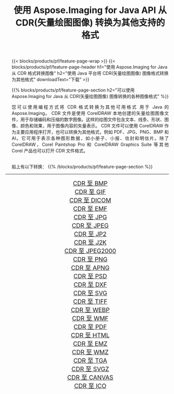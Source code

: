 ﻿---
title: 使用 Aspose.Imaging for Java API 从 CDR(矢量绘图图像) 转换为其他支持的格式 
weight: 3920
url: /zh-hans/java/conversion/from/cdr 
lang: zh-hans
langdirlevel: 2
locales: zh-hans,ja,it,ru,de,es,fr,nl,id,lt,pl,pt,vi,tr,ko,zh-hant,ar,hi,th,sv,cs,uk,he
description: Aspose.Imaging 可以使用 Java 平台轻松地将 CDR(矢量绘图图像) 转换为其他格式
---

{{< blocks/products/pf/feature-page-wrap >}}
{{< blocks/products/pf/feature-page-header h1="使用 Aspose.Imaging for Java 从 CDR 格式转换图像" h2="使用 Java 平台将 CDR(矢量绘图图像) 图像格式转换为其他格式" downloadText="下载" >}}


{{% blocks/products/pf/feature-page-section  h2="可以使用 Aspose.Imaging for Java 从 CDR(矢量绘图图像) 图像转换的各种图像格式" %}}
<p align=justify>您可以使用编程方式将 CDR 格式转换为其他可用格式
用于 Java 的 Aspose.Imaging。 CDR 文件是使用 CorelDRAW 本地创建的矢量绘图图像文件，用于存储编码和压缩的数字图像。这样的绘图文件包含文本、线条、形状、图像、颜色和效果，用于图像内容的矢量表示。 CDR 文件可以使用 CorelDRAW 作为主要应用程序打开，也可以转换为其他格式，例如 PDF、JPG、PNG、BMP 和 AI。它可用于表示各种图形数据，如小册子、小报、信封和明信片。除了 CorelDRAW，Corel Paintshop Pro 和 CorelDRAW Graphics Suite 等其他 Corel 产品也可以打开 CDR 文件格式。</p>
<br/>
船上有以下转换：
{{% /blocks/products/pf/feature-page-section %}}
<div class="container-fluid productfamilypage bg-gray">
    <div class="convertypes bg-gray agp-content section">
        <div class="container">
		<hr style="margin-left:-20px;"/>
		<div class="row other-converters" style="gap: 10px;font-size: 19px;text-align:center;">
		    <div class='col-md-2 other-converter remove-lp remove-rp'><a href="/imaging/zh-hans/java/conversion/cdr-to-bmp" style="padding:15px;">CDR 至 BMP</a></div><div class='col-md-2 other-converter remove-lp remove-rp'><a href="/imaging/zh-hans/java/conversion/cdr-to-gif" style="padding:15px;">CDR 至 GIF</a></div><div class='col-md-2 other-converter remove-lp remove-rp'><a href="/imaging/zh-hans/java/conversion/cdr-to-dicom" style="padding:15px;">CDR 至 DICOM</a></div><div class='col-md-2 other-converter remove-lp remove-rp'><a href="/imaging/zh-hans/java/conversion/cdr-to-emf" style="padding:15px;">CDR 至 EMF</a></div><div class='col-md-2 other-converter remove-lp remove-rp'><a href="/imaging/zh-hans/java/conversion/cdr-to-jpg" style="padding:15px;">CDR 至 JPG</a></div><div class='col-md-2 other-converter remove-lp remove-rp'><a href="/imaging/zh-hans/java/conversion/cdr-to-jpeg" style="padding:15px;">CDR 至 JPEG</a></div><div class='col-md-2 other-converter remove-lp remove-rp'><a href="/imaging/zh-hans/java/conversion/cdr-to-jp2" style="padding:15px;">CDR 至 JP2</a></div><div class='col-md-2 other-converter remove-lp remove-rp'><a href="/imaging/zh-hans/java/conversion/cdr-to-j2k" style="padding:15px;">CDR 至 J2K</a></div><div class='col-md-2 other-converter remove-lp remove-rp'><a href="/imaging/zh-hans/java/conversion/cdr-to-jpeg2000" style="padding:15px;">CDR 至 JPEG2000</a></div><div class='col-md-2 other-converter remove-lp remove-rp'><a href="/imaging/zh-hans/java/conversion/cdr-to-png" style="padding:15px;">CDR 至 PNG</a></div><div class='col-md-2 other-converter remove-lp remove-rp'><a href="/imaging/zh-hans/java/conversion/cdr-to-apng" style="padding:15px;">CDR 至 APNG</a></div><div class='col-md-2 other-converter remove-lp remove-rp'><a href="/imaging/zh-hans/java/conversion/cdr-to-psd" style="padding:15px;">CDR 至 PSD</a></div><div class='col-md-2 other-converter remove-lp remove-rp'><a href="/imaging/zh-hans/java/conversion/cdr-to-dxf" style="padding:15px;">CDR 至 DXF</a></div><div class='col-md-2 other-converter remove-lp remove-rp'><a href="/imaging/zh-hans/java/conversion/cdr-to-svg" style="padding:15px;">CDR 至 SVG</a></div><div class='col-md-2 other-converter remove-lp remove-rp'><a href="/imaging/zh-hans/java/conversion/cdr-to-tiff" style="padding:15px;">CDR 至 TIFF</a></div><div class='col-md-2 other-converter remove-lp remove-rp'><a href="/imaging/zh-hans/java/conversion/cdr-to-webp" style="padding:15px;">CDR 至 WEBP</a></div><div class='col-md-2 other-converter remove-lp remove-rp'><a href="/imaging/zh-hans/java/conversion/cdr-to-wmf" style="padding:15px;">CDR 至 WMF</a></div><div class='col-md-2 other-converter remove-lp remove-rp'><a href="/imaging/zh-hans/java/conversion/cdr-to-pdf" style="padding:15px;">CDR 至 PDF</a></div><div class='col-md-2 other-converter remove-lp remove-rp'><a href="/imaging/zh-hans/java/conversion/cdr-to-html" style="padding:15px;">CDR 至 HTML</a></div><div class='col-md-2 other-converter remove-lp remove-rp'><a href="/imaging/zh-hans/java/conversion/cdr-to-emz" style="padding:15px;">CDR 至 EMZ</a></div><div class='col-md-2 other-converter remove-lp remove-rp'><a href="/imaging/zh-hans/java/conversion/cdr-to-wmz" style="padding:15px;">CDR 至 WMZ</a></div><div class='col-md-2 other-converter remove-lp remove-rp'><a href="/imaging/zh-hans/java/conversion/cdr-to-tga" style="padding:15px;">CDR 至 TGA</a></div><div class='col-md-2 other-converter remove-lp remove-rp'><a href="/imaging/zh-hans/java/conversion/cdr-to-svgz" style="padding:15px;">CDR 至 SVGZ</a></div><div class='col-md-2 other-converter remove-lp remove-rp'><a href="/imaging/zh-hans/java/conversion/cdr-to-canvas" style="padding:15px;">CDR 至 CANVAS</a></div><div class='col-md-2 other-converter remove-lp remove-rp'><a href="/imaging/zh-hans/java/conversion/cdr-to-ico" style="padding:15px;">CDR 至 ICO</a></div>
                </div>
        </div>
    </div>
</div>
<br/>

